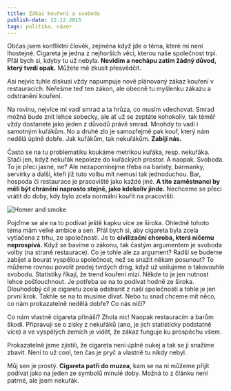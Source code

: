 ```yaml
---
title: Zákaz kouření a svoboda
publish-date: 22.12.2015
tags: politika, názor
---
```

Občas jsem konfliktní člověk, zejména když jde o téma, které mi není lhostejné. Cigareta je jedna z nejhorších věcí, kterou naše společnost trpí. Přál bych si, kdyby tu už nebyla. **Nevidím a nechápu zatím žádný důvod, který tvrdí opak.** Můžete mě zkusit přesvědčit.

Asi nejvíc tuhle diskusi vždy napumpuje nově plánovaný zákaz kouření v restauracích. Neřešme teď ten zákon, ale obecně tu myšlenku zákazu a odstranění kouření.

Na rovinu, nejvíce mi vadí smrad a ta hrůza, co musím vdechovat. Smrad možná bude znít lehce sobecky, ale ať už se zeptáte kohokoliv, tak téměř vždy dostanete jako jeden z důvodů právě smrad. Mnohdy to vadí i samotným kuřákům. No a druhé zlo je samozřejmě pak kouř, který nám nedělá úplně dobře. Jak kuřákům, tak nekuřákům. **Zabíjí nás.**

Často se na tu problematiku koukáme metrikou kuřáka, resp. nekuřáka. Stačí jen, když nekuřák nepoleze do kuřáckých prostor. A naopak. Svoboda. To je přeci jasné, ne? Ale nezapomínejme třeba na baristy, barmanky, servírky a další, kteří již tuto volbu mít nemusí tak jednoduchou. Bar, hospoda či restaurace je pracoviště jako každé jiné. **A tito zaměstnanci by měli být chránění naprosto stejně, jako kdekoliv jinde.** Nechceme se přeci vrátit do doby, kdy bylo zcela normální kouřit na pracovišti.

<img src="/img/posts/09-homer-smoke.jpg" alt="Homer and smoke" />

Pojďme se ale na to podívat ještě kapku více ze široka. Ohledně tohoto téma mám velké ambice a sen. Přál bych si, aby cigareta byla zcela vytlačena z trhu, ze společnosti. Je to **civilizační choroba, která ničemu neprospívá.** Když se bavíme o zákonu, tak častým argumentem je svoboda volby (na straně restaurace). Co je tohle ale za argument? Radši se budeme zabíjet a bourat vyspělou společnost, než se snažit někam posunout? To můžeme rovnou povolit prodej tvrdých drog, když už usilujeme o takovouhle svobodu. Statistiky říkají, že trend kouření mizí. Někde to je jen nutnost lehce pošťouchnout. Je potřeba se na to podívat hodně ze široka. Dlouhodobý cíl je cigaretu zcela odstranit z naší společnosti a tohle je jen první krok. Takhle se na to musíme dívat. Nebo tu snad chceme mít něco, co nám prokazatelně nedělá dobře?  Co nás ničí?

Co nám vlastně cigareta přináší? Zhola nic! Naopak restauracím a barům škodí. Připravují se o zisky z nekuřáků (ano, je jich statisticky podstatně více) a ve vyspělých zemích je vidět, že zákaz funguje ku prospěchu všem.

Prokazatelně jsme zjistili, že cigareta není úplně oukej a tak se ji snažíme zbavit. Není to už cool, ten čas je pryč a vlastně tu nikdy nebyl.

Můj sen je prostý. **Cigareta patří do muzea**, kam se na ni můžeme přijít podívat jako na jeden ze symbolů minulé doby. Možná to z článku není patrné, ale jsem nekuřák.
